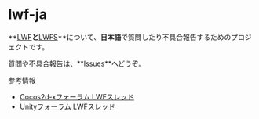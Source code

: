 lwf-ja
=======

**[LWF](https://github.com/gree/lwf)**と**[LWFS](https://github.com/gree/lwfs)**について、**日本語**で質問したり不具合報告するためのプロジェクトです。

質問や不具合報告は、**[Issues](https://github.com/gree/lwf-ja/issues)**へどうぞ。

参考情報

+ [Cocos2d-xフォーラム LWFスレッド](http://discuss.cocos2d-x.org/t/lwf-for-c-with-cocos2d-x-renderer/10257)
+ [Unityフォーラム LWFスレッド](http://forum.unity3d.com/threads/lwf-an-open-source-tool-for-bringing-flash-animation-to-unity-and-html5.158771/)
